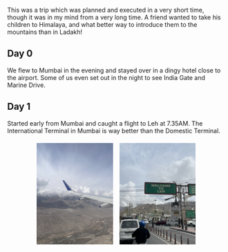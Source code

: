 This was a trip which was planned and executed in a very short time, though it was in my mind from a very long time. A friend wanted to take his children to Himalaya, and what better way to introduce them to the mountains than in Ladakh! 

## Day 0
We flew to Mumbai in the evening and stayed over in a dingy hotel close to the airport. Some of us even set out in the night to see India Gate and Marine Drive. 

## Day 1
Started early from Mumbai and caught a flight to Leh at 7.35AM. The International Terminal in Mumbai is way better than the Domestic Terminal. 


<div style="display: flex; justify-content: center; align-items: center; margin-top: 20px;">
  <img src="/assets/images/Ladakh/Img1.jpeg" alt="Image 1" style="width: 35%; margin-right: 15px;"/>
  <img src="/assets/images/Ladakh/Img2.jpeg" alt="Image 2" style="width: 35%;"/>
</div>